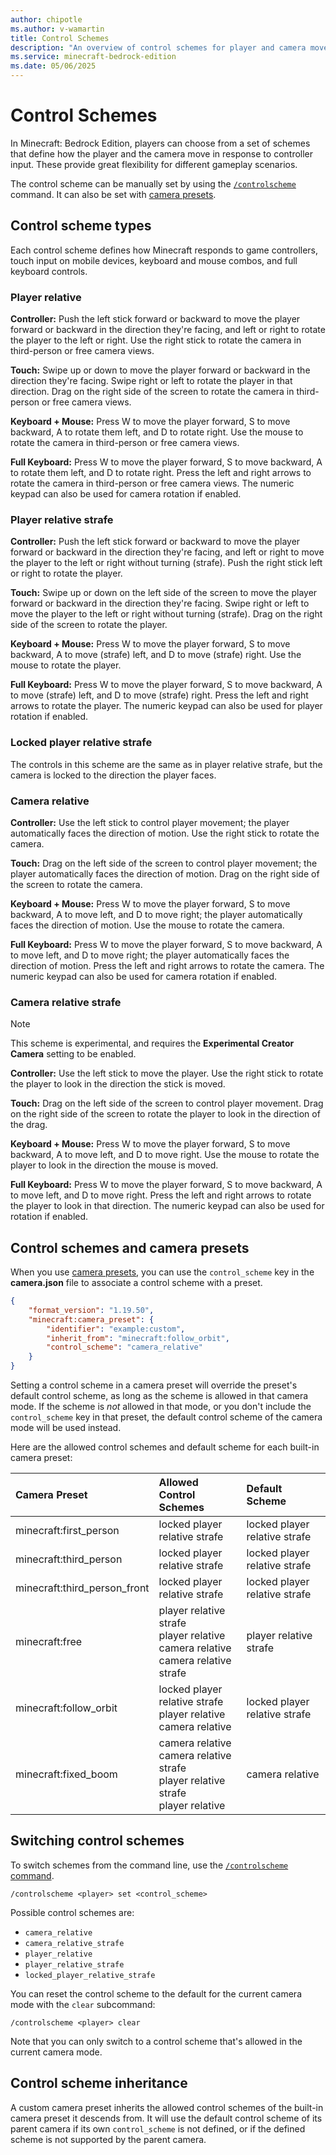 ```yaml
---
author: chipotle
ms.author: v-wamartin
title: Control Schemes
description: "An overview of control schemes for player and camera movements."
ms.service: minecraft-bedrock-edition
ms.date: 05/06/2025
---
```


# Control Schemes

In Minecraft: Bedrock Edition, players can choose from a set of schemes that define how the player and the camera move in response to controller input. These provide great flexibility for different gameplay scenarios.

The control scheme can be manually set by using the [`/controlscheme`][cs] command. It can also be set with [camera presets][cp].

[cs]: ../commands/commands/controlscheme.md
[cp]: CameraSystem/CameraCommandIntroduction.md#camera-presets

## Control scheme types

Each control scheme defines how Minecraft responds to game controllers, touch input on mobile devices, keyboard and mouse combos, and full keyboard controls.

### Player relative

**Controller:** Push the left stick forward or backward to move the player forward or backward in the direction they're facing, and left or right to rotate the player to the left or right. Use the right stick to rotate the camera in third-person or free camera views.

**Touch:** Swipe up or down to move the player forward or backward in the direction they're facing. Swipe right or left to rotate the player in that direction. Drag on the right side of the screen to rotate the camera in third-person or free camera views.

**Keyboard + Mouse:** Press W to move the player forward, S to move backward, A to rotate them left, and D to rotate right. Use the mouse to rotate the camera in third-person or free camera views.

**Full Keyboard:** Press W to move the player forward, S to move backward, A to rotate them left, and D to rotate right. Press the left and right arrows to rotate the camera in third-person or free camera views. The numeric keypad can also be used for camera rotation if enabled.

### Player relative strafe

**Controller:** Push the left stick forward or backward to move the player forward or backward in the direction they're facing, and left or right to move the player to the left or right without turning (strafe). Push the right stick left or right to rotate the player.

**Touch:** Swipe up or down on the left side of the screen to move the player forward or backward in the direction they're facing. Swipe right or left to move the player to the left or right without turning (strafe). Drag on the right side of the screen to rotate the player.

**Keyboard + Mouse:** Press W to move the player forward, S to move backward, A to move (strafe) left, and D to move (strafe) right. Use the mouse to rotate the player.

**Full Keyboard:** Press W to move the player forward, S to move backward, A to move (strafe) left, and D to move (strafe) right. Press the left and right arrows to rotate the player. The numeric keypad can also be used for player rotation if enabled.

### Locked player relative strafe

The controls in this scheme are the same as in player relative strafe, but the camera is locked to the direction the player faces.

### Camera relative

**Controller:** Use the left stick to control player movement; the player automatically faces the direction of motion. Use the right stick to rotate the camera.

**Touch:** Drag on the left side of the screen to control player movement; the player automatically faces the direction of motion. Drag on the right side of the screen to rotate the camera.

**Keyboard + Mouse:** Press W to move the player forward, S to move backward, A to move left, and D to move right; the player automatically faces the direction of motion. Use the mouse to rotate the camera.

**Full Keyboard:** Press W to move the player forward, S to move backward, A to move left, and D to move right; the player automatically faces the direction of motion. Press the left and right arrows to rotate the camera. The numeric keypad can also be used for camera rotation if enabled.

### Camera relative strafe

> [!NOTE]
> This scheme is experimental, and requires the **Experimental Creator Camera** setting to be enabled.

**Controller:** Use the left stick to move the player. Use the right stick to rotate the player to look in the direction the stick is moved.

**Touch:** Drag on the left side of the screen to control player movement. Drag on the right side of the screen to rotate the player to look in the direction of the drag.

**Keyboard + Mouse:** Press W to move the player forward, S to move backward, A to move left, and D to move right. Use the mouse to rotate the player to look in the direction the mouse is moved.

**Full Keyboard:** Press W to move the player forward, S to move backward, A to move left, and D to move right. Press the left and right arrows to rotate the player to look in that direction. The numeric keypad can also be used for rotation if enabled.

## Control schemes and camera presets

When you use [camera presets][cp], you can use the `control_scheme` key in the **camera.json** file to associate a control scheme with a preset.

```json
{
    "format_version": "1.19.50",
    "minecraft:camera_preset": {
        "identifier": "example:custom",
        "inherit_from": "minecraft:follow_orbit",
        "control_scheme": "camera_relative"
    }
}
```

Setting a control scheme in a camera preset will override the preset's default control scheme, as long as the scheme is allowed in that camera mode. If the scheme is _not_ allowed in that mode, or you don't include the `control_scheme` key in that preset, the default control scheme of the camera mode will be used instead.

Here are the allowed control schemes and default scheme for each built-in camera preset:

| Camera Preset | Allowed Control Schemes | Default Scheme |
| :------------ | :---------------------- | :------------- |
| minecraft:first_person | locked player relative strafe | locked player relative strafe |
| minecraft:third_person | locked player relative strafe | locked player relative strafe |
| minecraft:third_person_front | locked player relative strafe | locked player relative strafe |
| minecraft:free | player relative strafe<br>player relative<br>camera relative<br>camera relative strafe | player relative strafe |
| minecraft:follow_orbit | locked player relative strafe<br>player relative<br>camera relative | locked player relative strafe |
| minecraft:fixed_boom | camera relative<br>camera relative strafe<br>player relative strafe<br>player relative | camera relative |

## Switching control schemes

To switch schemes from the command line, use the [`/controlscheme` command][cs].

`/controlscheme <player> set <control_scheme>`

Possible control schemes are:

- `camera_relative`
- `camera_relative_strafe`
- `player_relative`
- `player_relative_strafe`
- `locked_player_relative_strafe`

You can reset the control scheme to the default for the current camera mode with the `clear` subcommand:

`/controlscheme <player> clear`

Note that you can only switch to a control scheme that's allowed in the current camera mode.

## Control scheme inheritance

A custom camera preset inherits the allowed control schemes of the built-in camera preset it descends from. It will use the default control scheme of its parent camera if its own `control_scheme` is not defined, or if the defined scheme is not supported by the parent camera.
